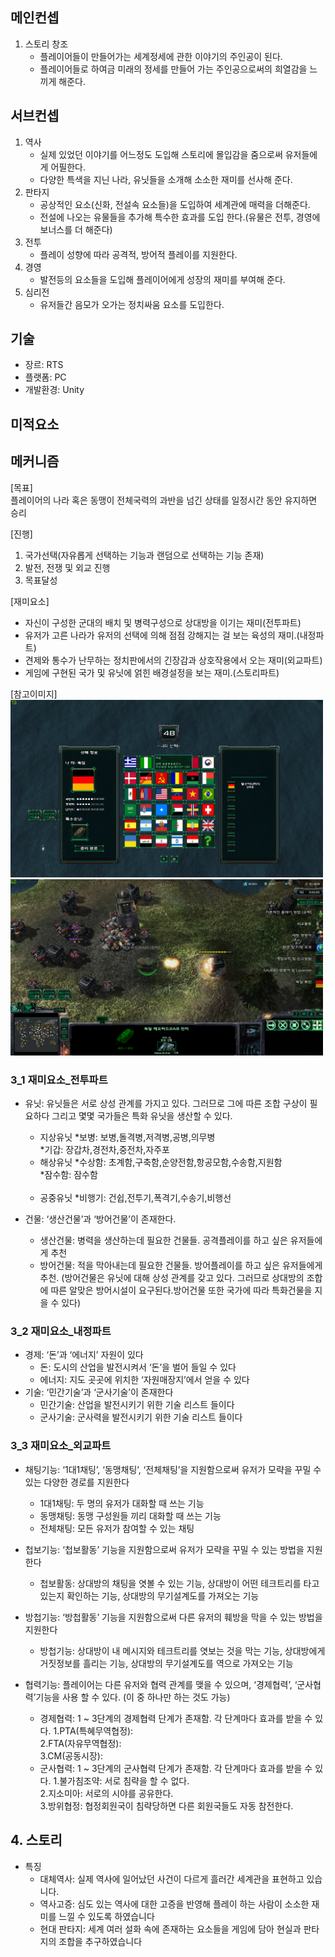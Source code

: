 ## 메인컨셉
1. 스토리 창조
    * 플레이어들이 만들어가는 세계정세에 관한 이야기의 주인공이 된다.
    * 플레이어들로 하여금 미래의 정세를 만들어 가는 주인공으로써의 희열감을 느끼게 해준다.
## 서브컨셉
1. 역사
    * 실제 있었던 이야기를 어느정도 도입해 스토리에 몰입감을 줌으로써 유저들에게 어필한다.
    * 다양한 특색을 지닌 나라, 유닛들을 소개해 소소한 재미를 선사해 준다.
2. 판타지
    * 공상적인 요소(신화, 전설속 요소들)을 도입하여 세계관에 매력을 더해준다.
    * 전설에 나오는 유물들을 추가해 특수한 효과를 도입 한다.(유물은 전투, 경영에 보너스를 더 해준다)
3. 전투
    * 플레이 성향에 따라 공격적, 방어적 플레이를 지원한다.
4. 경영
    * 발전등의 요소들을 도입해 플레이어에게 성장의 재미를 부여해 준다.
5. 심리전
    * 유저들간 음모가 오가는 정치싸움 요소를 도입한다.

## 기술
* 장르: RTS
* 플랫폼: PC
* 개발환경: Unity
## 미적요소

## 메커니즘
[목표]  
플레이어의 나라 혹은 동맹이 전체국력의 과반을 넘긴 상태를 일정시간 동안 유지하면 승리  

[진행]  
1. 국가선택(자유롭게 선택하는 기능과 랜덤으로 선택하는 기능 존재)
2. 발전, 전쟁 및 외교 진행
3. 목표달성

[재미요소]  
* 자신이 구성한 군대의 배치 및 병력구성으로 상대방을 이기는 재미(전투파트)  
* 유저가 고른 나라가 유저의 선택에 의해 점점 강해지는 걸 보는 육성의 재미.(내정파트)  
* 견제와 통수가 난무하는 정치판에서의 긴장감과 상호작용에서 오는 재미(외교파트)  
* 게임에 구현된 국가 및 유닛에 얽힌 배경설정을 보는 재미.(스토리파트)  

[참고이미지]  
<img src="./img/참고자료_나라선택.png" width = 500>
<img src="./img/참고자료_영토확장.png" width = 500>  

### 3_1 재미요소_전투파트
* 유닛: 유닛들은 서로 상성 관계를 가지고 있다. 그러므로 그에 따른 조합 구상이 필요하다 그리고 몇몇 국가들은 특화 유닛을 생산할 수 있다.  
    * 지상유닛
      *보병: 보병,돌격병,저격병,공병,의무병<br>
      *기갑: 장갑차,경전차,중전차,자주포<br>
    * 해상유닛
      *수상함: 초계함,구축함,순양전함,항공모함,수송함,지원함<br>
      *잠수함: 잠수함<br><br>
    * 공중유닛
      *비행기: 건쉽,전투기,폭격기,수송기,비행선<br>

* 건물: ‘생산건물’과 ‘방어건물’이 존재한다.
    * 생산건물: 병력을 생산하는데 필요한 건물들. 공격플레이를 하고 싶은 유저들에게 추천
    * 방어건물: 적을 막아내는데 필요한 건물들. 방어플레이를 하고 싶은 유저들에게 추천. (방어건물은 유닛에 대해 상성 관계를 갖고 있다. 그러므로 상대방의 조합에 따른 알맞은 방어시설이 요구된다.방어건물 또한 국가에 따라 특화건물을 지을 수 있다)

### 3_2 재미요소_내정파트
* 경제: ‘돈’과 ‘에너지’ 자원이 있다
    * 돈: 도시의 산업을 발전시켜서 ‘돈’을 벌어 들일 수 있다
    * 에너지: 지도 곳곳에 위치한 ‘자원매장지’에서 얻을 수 있다
* 기술: ‘민간기술’과 ‘군사기술’이 존재한다
    * 민간기술: 산업을 발전시키기 위한 기술 리스트 들이다
    * 군사기술: 군사력을 발전시키기 위한 기술 리스트 들이다

### 3_3 재미요소_외교파트
* 채팅기능: ‘1대1채팅’, ‘동맹채팅’, ‘전체채팅’을 지원함으로써 유저가 모략을 꾸밀 수 있는 다양한 경로를 지원한다
    * 1대1채팅: 두 명의 유저가 대화할 때 쓰는 기능
    * 동맹채팅: 동맹 구성원들 끼리 대화할 때 쓰는 기능
    * 전체채팅: 모든 유저가 참여할 수 있는 채팅
* 첩보기능: ‘첩보활동’ 기능을 지원함으로써 유저가 모략을 꾸밀 수 있는 방법을 지원한다
    * 첩보활동: 상대방의 채팅을 엿볼 수 있는 기능, 상대방이 어떤 테크트리를 타고 있는지 확인하는 기능, 상대방의 무기설계도를 가져오는 기능

* 방첩기능: ‘방첩활동’ 기능을 지원함으로써 다른 유저의 훼방을 막을 수 있는 방법을 지원한다
    * 방첩기능: 상대방이 내 메시지와 테크트리를 엿보는 것을 막는 기능,  상대방에게 거짓정보를 흘리는 기능, 상대방의 무기설계도를 역으로 가져오는 기능

* 협력기능: 플레이어는 다른 유저와 협력 관계를 맺을 수 있으며, ‘경제협력’, ‘군사협력’기능을 사용 할 수 있다. (이 중 하나만 하는 것도 가능)
    * 경제협력: 1 ~ 3단계의 경제협력 단계가 존재함. 각 단계마다 효과를 받을 수 있다.
      1.PTA(특혜무역협정): <br>
      2.FTA(자유무역협정):<br>
      3.CM(공동시장):<br>
    * 군사협력: 1 ~ 3단계의 군사협력 단계가 존재함. 각 단계마다  효과를 받을 수 있다.
      1.불가침조약: 서로 침략을 할 수 없다.<br>
      2.지소미아: 서로의 시야를 공유한다.<br>
      3.방위협정: 협정회원국이 침략당하면 다른 회원국들도 자동 참전한다.<br>
## 4. 스토리
* 특징
    * 대체역사: 실제 역사에 일어났던 사건이 다르게 흘러간 세계관을 표현하고 있습니다.
    * 역사고증: 심도 있는 역사에 대한 고증을 반영해 플레이 하는 사람이 소소한 재미를 느낄 수 있도록 하였습니다
    * 현대 판타지: 세계 여러 설화 속에 존재하는 요소들을 게임에 담아 현실과 판타지의 조합을 추구하였습니다
